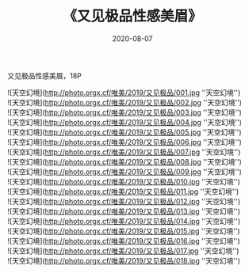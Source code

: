 ﻿---
layout: post
title:  《又见极品性感美眉》
date:   2020-08-07
img: http://photo.orgx.cf/唯美/2019/又见极品/000.jpg
categories: [美女, 性感, 泳衣]
---

又见极品性感美眉，18P

![天空幻境](http://photo.orgx.cf/唯美/2019/又见极品/001.jpg ''天空幻境'') <br>
![天空幻境](http://photo.orgx.cf/唯美/2019/又见极品/002.jpg ''天空幻境'') <br>
![天空幻境](http://photo.orgx.cf/唯美/2019/又见极品/003.jpg ''天空幻境'') <br>
![天空幻境](http://photo.orgx.cf/唯美/2019/又见极品/004.jpg ''天空幻境'') <br>
![天空幻境](http://photo.orgx.cf/唯美/2019/又见极品/005.jpg ''天空幻境'') <br>
![天空幻境](http://photo.orgx.cf/唯美/2019/又见极品/006.jpg ''天空幻境'') <br>
![天空幻境](http://photo.orgx.cf/唯美/2019/又见极品/007.jpg ''天空幻境'') <br>
![天空幻境](http://photo.orgx.cf/唯美/2019/又见极品/008.jpg ''天空幻境'') <br>
![天空幻境](http://photo.orgx.cf/唯美/2019/又见极品/009.jpg ''天空幻境'') <br>
![天空幻境](http://photo.orgx.cf/唯美/2019/又见极品/010.jpg ''天空幻境'') <br>
![天空幻境](http://photo.orgx.cf/唯美/2019/又见极品/011.jpg ''天空幻境'') <br>
![天空幻境](http://photo.orgx.cf/唯美/2019/又见极品/012.jpg ''天空幻境'') <br>
![天空幻境](http://photo.orgx.cf/唯美/2019/又见极品/013.jpg ''天空幻境'') <br>
![天空幻境](http://photo.orgx.cf/唯美/2019/又见极品/014.jpg ''天空幻境'') <br>
![天空幻境](http://photo.orgx.cf/唯美/2019/又见极品/015.jpg ''天空幻境'') <br>
![天空幻境](http://photo.orgx.cf/唯美/2019/又见极品/016.jpg ''天空幻境'') <br>
![天空幻境](http://photo.orgx.cf/唯美/2019/又见极品/017.jpg ''天空幻境'') <br>
![天空幻境](http://photo.orgx.cf/唯美/2019/又见极品/018.jpg ''天空幻境'') <br>
